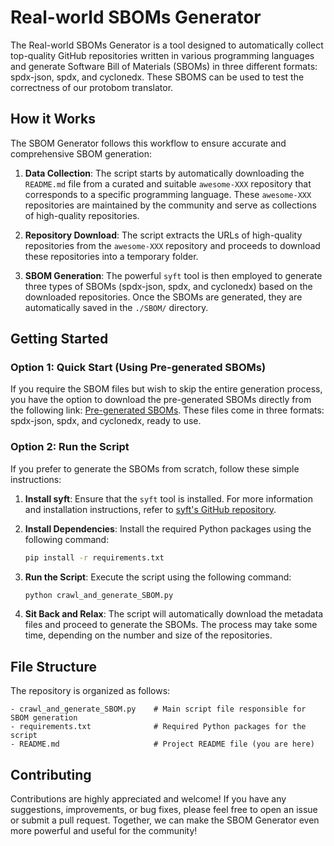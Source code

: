 # Real-world SBOMs Generator

The Real-world SBOMs Generator is a tool designed to automatically collect top-quality GitHub repositories written in various programming languages and generate Software Bill of Materials (SBOMs) in three different formats: spdx-json, spdx, and cyclonedx. These SBOMS can be used to test the correctness of our protobom translator.

## How it Works

The SBOM Generator follows this workflow to ensure accurate and comprehensive SBOM generation:

1. **Data Collection**: The script starts by automatically downloading the `README.md` file from a curated and suitable `awesome-XXX` repository that corresponds to a specific programming language. These `awesome-XXX` repositories are maintained by the community and serve as collections of high-quality repositories.

2. **Repository Download**: The script extracts the URLs of high-quality repositories from the `awesome-XXX` repository and proceeds to download these repositories into a temporary folder.

3. **SBOM Generation**: The powerful `syft` tool is then employed to generate three types of SBOMs (spdx-json, spdx, and cyclonedx) based on the downloaded repositories. Once the SBOMs are generated, they are automatically saved in the `./SBOM/` directory.

## Getting Started

### Option 1: Quick Start (Using Pre-generated SBOMs)

If you require the SBOM files but wish to skip the entire generation process, you have the option to download the pre-generated SBOMs directly from the following link: [Pre-generated SBOMs](https://drive.google.com/file/d/1LgGlq3g_H02mhzkc94cUd0zzxy0JhFim/view?usp=sharing). These files come in three formats: spdx-json, spdx, and cyclonedx, ready to use.

### Option 2: Run the Script

If you prefer to generate the SBOMs from scratch, follow these simple instructions:

1. **Install syft**: Ensure that the `syft` tool is installed. For more information and installation instructions, refer to [syft's GitHub repository](https://github.com/anchore/syft).

2. **Install Dependencies**: Install the required Python packages using the following command:

   ```bash
   pip install -r requirements.txt
   ```

3. **Run the Script**: Execute the script using the following command:

   ```bash
   python crawl_and_generate_SBOM.py
   ```

4. **Sit Back and Relax**: The script will automatically download the metadata files and proceed to generate the SBOMs. The process may take some time, depending on the number and size of the repositories.

## File Structure

The repository is organized as follows:

```
- crawl_and_generate_SBOM.py    # Main script file responsible for SBOM generation
- requirements.txt              # Required Python packages for the script
- README.md                     # Project README file (you are here)
```

## Contributing

Contributions are highly appreciated and welcome! If you have any suggestions, improvements, or bug fixes, please feel free to open an issue or submit a pull request. Together, we can make the SBOM Generator even more powerful and useful for the community!